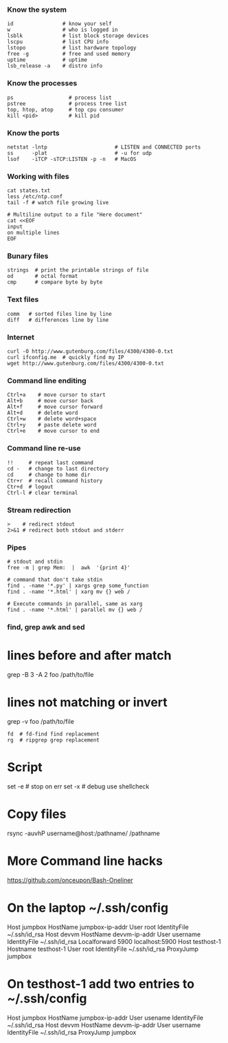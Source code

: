 ### Know the system

```
id                # know your self
w                 # who is logged in
lsblk             # list block storage devices
lscpu             # list CPU info
lstopo            # list hardware topology
free -g           # free and used memory
uptime            # uptime
lsb_release -a    # distro info
```

### Know the processes

```
ps                  # process list
pstree              # process tree list
top, htop, atop     # top cpu consumer
kill <pid>          # kill pid
```
### Know the ports

```
netstat -lntp                      # LISTEN and CONNECTED ports
ss      -plat                      # -u for udp
lsof    -iTCP -sTCP:LISTEN -p -n   # MacOS
```


### Working with files

```
cat states.txt
less /etc/ntp.conf
tail -f # watch file growing live

# Multiline output to a file "Here document"
cat <<EOF
input 
on multiple lines
EOF

```

### Bunary files

```
strings  # print the printable strings of file
od       # octal format
cmp      # compare byte by byte
```

### Text files

```
comm   # sorted files line by line
diff   # differences line by line

```

### Internet

```
curl -O http://www.gutenburg.com/files/4300/4300-0.txt
curl ifconfig.me  # quickly find my IP
wget http://www.gutenburg.com/files/4300/4300-0.txt
```

### Command line enditing

```
Ctrl+a    # move cursor to start
Alt+b     # move cursor back
Alt+f     # move cursor forward
Alt+d     # delete word
Ctrl+w    # delete word+space
Ctrl+y    # paste delete word
Ctrl+e    # move cursor to end
```

###  Command line re-use

```
!!     # repeat last command
cd -   # change to last directory
cd     # change to home dir
Ctr+r  # recall command history
Ctr+d  # logout
Ctrl-l # clear terminal
```

### Stream redirection

```
>    # redirect stdout
2>&1 # redirect both stdout and stderr
```

### Pipes

```
# stdout and stdin
free -m | grep Mem:  |  awk  '{print 4}'

# command that don't take stdin
find . -name '*.py' | xargs grep some_function
find . -name '*.html' | xarg mv {} web /

# Execute commands in parallel, same as xarg
find . -name '*.html' | parallel mv {} web /
```

###  find, grep awk and sed
# lines before and after match
grep -B 3 -A 2 foo /path/to/file
# lines not matching or invert
grep -v foo /path/to/file
```
fd  # fd-find find replacement
rg  # ripgrep grep replacement
```
# Script
set -e # stop on err
set -x # debug
use shellcheck

# Copy files
rsync -auvhP username@host:/pathname/ /pathname

# More Command line hacks
https://github.com/onceupon/Bash-Oneliner

# On the laptop ~/.ssh/config
Host jumpbox
  HostName jumpbox-ip-addr
  User root
  IdentityFile ~/.ssh/id_rsa
Host devvm
  HostName  devvm-ip-addr
  User username
  IdentityFile ~/.ssh/id_rsa
  Localforward 5900 localhost:5900
Host testhost-1
  Hostname testhost-1
  User root
  IdentityFile ~/.ssh/id_rsa
  ProxyJump jumpbox

# On testhost-1 add two entries to ~/.ssh/config
Host jumpbox
  HostName jumpbox-ip-addr
  User usename
  IdentityFile ~/.ssh/id_rsa
Host devvm
  HostName devvm-ip-addr
  User username
  IdentityFile ~/.ssh/id_rsa
  ProxyJump jumpbox


